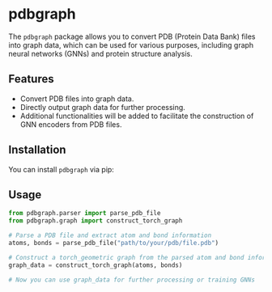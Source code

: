 # pdbgraph

The `pdbgraph` package allows you to convert PDB (Protein Data Bank) files into graph data, which can be used for various purposes, including graph neural networks (GNNs) and protein structure analysis.

## Features

- Convert PDB files into graph data.
- Directly output graph data for further processing.
- Additional functionalities will be added to facilitate the construction of GNN encoders from PDB files.

## Installation

You can install `pdbgraph` via pip:


## Usage

```python
from pdbgraph.parser import parse_pdb_file
from pdbgraph.graph import construct_torch_graph

# Parse a PDB file and extract atom and bond information
atoms, bonds = parse_pdb_file("path/to/your/pdb/file.pdb")

# Construct a torch_geometric graph from the parsed atom and bond information
graph_data = construct_torch_graph(atoms, bonds)

# Now you can use graph_data for further processing or training GNNs
